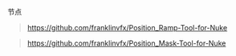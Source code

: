 节点
> https://github.com/franklinvfx/Position_Ramp-Tool-for-Nuke

> https://github.com/franklinvfx/Position_Mask-Tool-for-Nuke